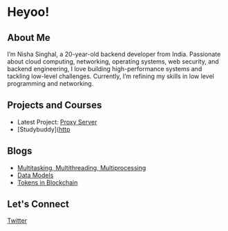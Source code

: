 # Heyoo!

## About Me
I’m Nisha Singhal, a 20-year-old backend developer from India. Passionate about cloud computing, networking, operating systems, web security, and backend engineering, I love building high-performance systems and tackling low-level challenges. Currently, I’m refining my skills in low level programming and networking.

## Projects and Courses
- Latest Project: [Proxy Server](https://github.com/nishaYO/proxy_server)
- [Studybuddy]([http](https://github.com/nishaYO/studybuddy)
  
## Blogs
- [Multitasking, Multithreading, Multiprocessing](https://nishasinghal.hashnode.dev/cpu-architecture)
- [Data Models](https://nishasinghal.hashnode.dev/data-models)
- [Tokens in Blockchain](https://nishasinghal.hashnode.dev/demystifying-blockchain-tokens)

## Let's Connect

[Twitter](https://twitter.com/SNishaYo)
